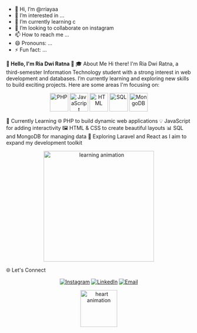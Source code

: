 - 👋 Hi, I’m @rriayaa
- 👀 I’m interested in ...
- 🌱 I’m currently learning c
- 💞️ I’m looking to collaborate on instagram
- 📫 How to reach me ...
- 😄 Pronouns: ...
- ⚡ Fun fact: ...

<!---
rriayaa/rriayaa is a ✨ special ✨ repository because its `README.md` (this file) appears on your GitHub profile.
You can click the Preview link to take a look at your changes.
--->


**🌸 Hello, I'm Ria Dwi Ratna 🌸**
🎓 About Me
Hi there! I'm Ria Dwi Ratna, a third-semester Information Technology student with a strong interest in web development and databases. I’m currently learning and exploring new skills to build exciting projects. Here are some areas I'm focusing on:

<p align="center"> <img src="https://img.icons8.com/color/48/000000/php.png" alt="PHP" width="50" height="50"/> <img src="https://img.icons8.com/color/48/000000/javascript.png" alt="JavaScript" width="50" height="50"/> <img src="https://img.icons8.com/color/48/000000/html-5.png" alt="HTML" width="50" height="50"/> <img src="https://img.icons8.com/color/48/000000/sql.png" alt="SQL" width="50" height="50"/> <img src="https://img.icons8.com/color/48/000000/mongodb.png" alt="MongoDB" width="50" height="50"/> </p>
🌱 Currently Learning
🌐 PHP to build dynamic web applications
💡 JavaScript for adding interactivity
🖼️ HTML & CSS to create beautiful layouts
📊 SQL and MongoDB for managing data
🚀 Exploring Laravel and React as I aim to expand my development toolkit
<p align="center"> <img src="https://media.giphy.com/media/xT9IgzoKnwFNmISR8I/giphy.gif" alt="learning animation" width="300"/> </p>
🌐 Let's Connect
<p align="center"> <a href="https://instagram.com/yourusername"><img src="https://img.shields.io/badge/Instagram-%23E1306C.svg?&style=for-the-badge&logo=instagram&logoColor=white" alt="Instagram"></a> <a href="https://linkedin.com/in/yourusername"><img src="https://img.shields.io/badge/LinkedIn-%230077B5.svg?&style=for-the-badge&logo=linkedin&logoColor=white" alt="LinkedIn"></a> <a href="mailto:youremail@example.com"><img src="https://img.shields.io/badge/Email-D14836?style=for-the-badge&logo=gmail&logoColor=white" alt="Email"></a> </p> <p align="center"> <img src="https://media.giphy.com/media/l41YtZOb9EUABnuqA/giphy.gif" alt="heart animation" width="100"/> </p>


